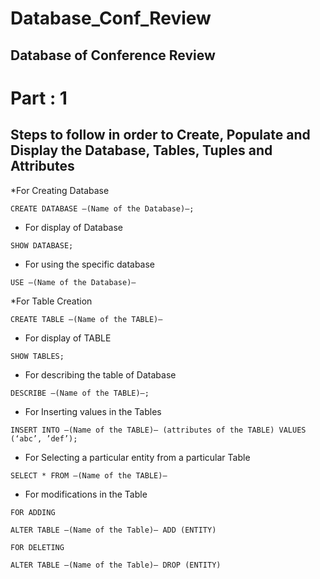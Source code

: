 # Database_Conf_Review
## Database of Conference Review

#  Part : 1
## Steps to follow in order to Create, Populate and Display the Database, Tables, Tuples and Attributes
*For Creating Database

`CREATE DATABASE —(Name of the Database)—;`

* For display of Database

`SHOW DATABASE;`

* For using the specific database

`USE —(Name of the Database)—`

*For Table Creation

`CREATE TABLE —(Name of the TABLE)—`

 * For display of TABLE

`SHOW TABLES;`

* For describing the table of Database

`DESCRIBE —(Name of the TABLE)—;`

* For Inserting values in the Tables

`INSERT INTO —(Name of the TABLE)— (attributes of the TABLE) VALUES (‘abc’, ’def’);`

* For Selecting a particular entity from a particular Table

`SELECT * FROM —(Name of the TABLE)—`

* For modifications in the Table

`FOR ADDING`

`ALTER TABLE —(Name of the Table)— ADD (ENTITY)`

`FOR DELETING`

`ALTER TABLE —(Name of the Table)— DROP (ENTITY)`
